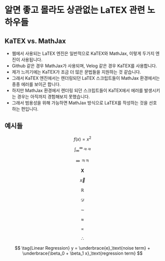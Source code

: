 # 알면 좋고 몰라도 상관없는 LaTEX 관련 노하우들
## KaTEX vs. MathJax

* 웹에서 사용되는 LaTEX 엔진은 일반적으로 KaTEX와 MathJax, 이렇게 두가지 엔진이 사용됩니다.
* Github 같은 경우 MathJax가 사용되며, Velog 같은 경우 KaTEX를 사용합니다.
* 제가 느끼기에는 KaTEX가 조금 더 많은 문법들을 지원하는 것 같습니다. 
* 그래서 KaTEX 엔진에서는 렌더링되던 LaTEX 스크립트들이 MathJax 환경에서는 종종 에러를 보이곤 합니다.
* 하지만 MathJax 환경에서 렌더링 되던 스크립트들이 KaTEX에서 에러를 발생시키는 경우는 아직까지 경험해보지 못했습니다.
* 그래서 범용성을 위해 가능하면 MathJax 방식으로 LaTEX를 작성하는 것을 선호하는 편입니다.


## 예시들

$$
f(x) = x^2 \tag{Eq 1.}
$$


$$
\int_{\infty}^{\infty} ㅋㅋ
$$

$$
\infty~\text{ㅋㅋ}
$$

$$
\mathbf X
$$

$$
\vec x
$$

$$
\mathbb R
$$

$$
\mathcal D
$$


$$
\sim
$$

$$
\approx
$$

$$
\propto
$$

$$
\therefore
$$

$$
\tag{Linear Regression}
y = \underbrace{e}_\text{noise term} + \underbrace{\beta_0 + \beta_1 x}_\text{regression term}
$$
